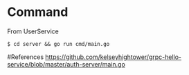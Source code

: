 # Command
From UserService
```console
$ cd server && go run cmd/main.go
```

#References
https://github.com/kelseyhightower/grpc-hello-service/blob/master/auth-server/main.go